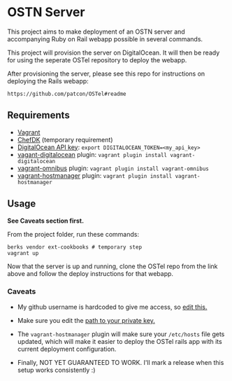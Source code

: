 # OSTN Server

This project aims to make deployment of an OSTN server and accompanying
Ruby on Rail webapp possible in several commands.

This project will provision the server on DigitalOcean. It will then be
ready for using the seperate OSTel repository to deploy the webapp.

After provisioning the server, please see this repo for instructions on
deploying the Rails webapp:

    https://github.com/patcon/OSTel#readme

## Requirements

- [Vagrant](http://www.vagrantup.com/downloads.html)
- [ChefDK](https://downloads.getchef.com/chef-dk/) (temporary requirement)
- [DigitalOcean API
  key](https://cloud.digitalocean.com/settings/applications): `export
  DIGITALOCEAN_TOKEN=<my_api_key>`
- [vagant-digitalocean](https://github.com/smdahlen/vagrant-digitalocean) plugin: `vagrant plugin install vagrant-digitalocean`
- [vagrant-omnibus](https://github.com/opscode/vagrant-omnibus) plugin: `vagrant plugin install vagrant-omnibus`
- [vagrant-hostmanager](https://github.com/smdahlen/vagrant-hostmanager) plugin: `vagrant plugin install vagrant-hostmanager`

## Usage

**See Caveats section first.**

From the project folder, run these commands:

```
berks vendor ext-cookbooks # temporary step
vagrant up
```

Now that the server is up and running, clone the OSTel repo from the
link above and follow the deploy instructions for that webapp.

### Caveats

- My github username is hardcoded to give me access, so [edit
  this.](https://github.com/patcon/chef-ostn/blob/easier-deploy/Vagrantfile#L59)

- Make sure you edit the [path to your private
  key.](https://github.com/patcon/chef-ostn/blob/easier-deploy/Vagrantfile#L23)

- The `vagrant-hostmanager` plugin will make sure your `/etc/hosts` file
  gets updated, which will make it easier to deploy the OSTel rails app
  with its current deployment configuration.

- Finally, NOT YET GUARANTEED TO WORK. I'll mark a release when this
  setup works consistently :)

